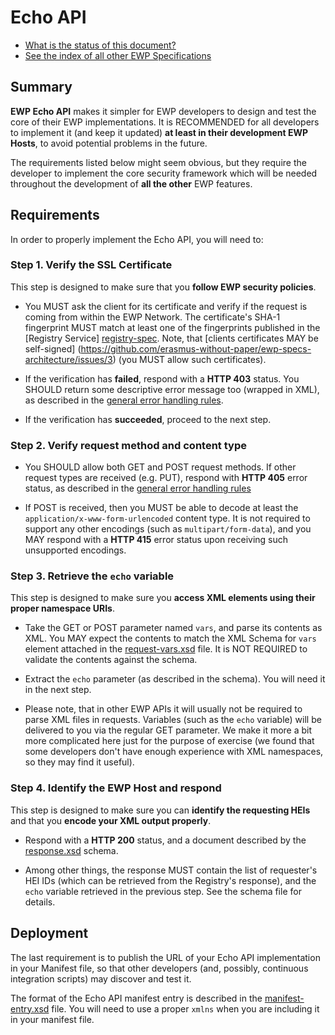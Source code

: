 Echo API
========

* [What is the status of this document?][statuses]
* [See the index of all other EWP Specifications][develhub]


Summary
-------

**EWP Echo API** makes it simpler for EWP developers to design and test the
core of their EWP implementations. It is RECOMMENDED for all developers to
implement it (and keep it updated) **at least in their development EWP Hosts**,
to avoid potential problems in the future.

The requirements listed below might seem obvious, but they require the
developer to implement the core security framework which will be needed
throughout the development of **all the other** EWP features.


Requirements
------------

In order to properly implement the Echo API, you will need to:


### Step 1. Verify the SSL Certificate

This step is designed to make sure that you **follow EWP security policies**.

 * You MUST ask the client for its certificate and verify if the request is
   coming from within the EWP Network. The certificate's SHA-1 fingerprint MUST
   match at least one of the fingerprints published in the [Registry Service]
   [registry-spec]. Note, that [clients certificates MAY be self-signed]
   (https://github.com/erasmus-without-paper/ewp-specs-architecture/issues/3)
   (you MUST allow such certificates).

 * If the verification has **failed**, respond with a **HTTP 403** status. You
   SHOULD return some descriptive error message too (wrapped in XML), as
   described in the [general error handling rules][error-handling].

 * If the verification has **succeeded**, proceed to the next step.


### Step 2. Verify request method and content type

 * You SHOULD allow both GET and POST request methods. If other request
   types are received (e.g. PUT), respond with **HTTP 405** error status, as
   described in the [general error handling rules][error-handling]

 * If POST is received, then you MUST be able to decode at least the
   `application/x-www-form-urlencoded` content type. It is not required to
   support any other encodings (such as `multipart/form-data`), and you MAY
   respond with a **HTTP 415** error status upon receiving such unsupported
   encodings.


### Step 3. Retrieve the `echo` variable

This step is designed to make sure you **access XML elements using their
proper namespace URIs**.

 * Take the GET or POST parameter named `vars`, and parse its contents as XML.
   You MAY expect the contents to match the XML Schema for `vars` element
   attached in the [request-vars.xsd](request-vars.xsd) file. It is NOT
   REQUIRED to validate the contents against the schema.

 * Extract the `echo` parameter (as described in the schema). You will need it
   in the next step.

 * Please note, that in other EWP APIs it will usually not be required to
   parse XML files in requests. Variables (such as the `echo` variable) will
   be delivered to you via the regular GET parameter. We make it more a bit
   more complicated here just for the purpose of exercise (we found that some
   developers don't have enough experience with XML namespaces, so they may
   find it useful). 


### Step 4. Identify the EWP Host and respond

This step is designed to make sure you can **identify the requesting HEIs** and
that you **encode your XML output properly**.

 * Respond with a **HTTP 200** status, and a document described by the
   [response.xsd](response.xsd) schema.

 * Among other things, the response MUST contain the list of requester's HEI
   IDs (which can be retrieved from the Registry's response), and the `echo`
   variable retrieved in the previous step. See the schema file for details.


Deployment
----------

The last requirement is to publish the URL of your Echo API implementation in
your Manifest file, so that other developers (and, possibly, continuous
integration scripts) may discover and test it.

The format of the Echo API manifest entry is described in the
[manifest-entry.xsd](manifest-entry.xsd) file. You will need to use a proper
`xmlns` when you are including it in your manifest file.


[registry-spec]: https://github.com/erasmus-without-paper/ewp-specs-api-registry
[discovery-api]: https://github.com/erasmus-without-paper/ewp-specs-api-discovery
[develhub]: http://developers.erasmuswithoutpaper.eu/
[statuses]: https://github.com/erasmus-without-paper/ewp-specs-management#statuses
[error-handling]: https://github.com/erasmus-without-paper/ewp-specs-architecture#error-handling
